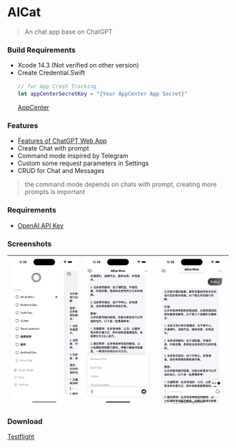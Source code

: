 # AICat
> An chat app base on ChatGPT

### Build Requirements
- Xcode 14.3 (Not verified on other version)
- Create Credential.Swift
  ```Swift
  // for App Crash Tracking
  let appCenterSecretKey = "{Your AppCenter App Secret}"
  ```
  [AppCenter](https://appcenter.ms/)

### Features

- [Features of ChatGPT Web App](https://chat.openai.com/chat)
- Create Chat with prompt
- Command mode inspired by Telegram
- Custom some request parameters in Settings
- CRUD for Chat and Messages

> the command mode depends on chats with prompt, creating more prompts is important

### Requirements
- [OpenAI API Key](https://platform.openai.com/account/api-keys)


### Screenshots

![](Screenshots/chatlist.png) | ![](Screenshots/command.png) | ![](Screenshots/conversation.png)
---|---|---

### Download
[Testflight](https://testflight.apple.com/join/ow799Vvb)
